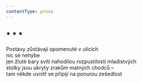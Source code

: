 ```yaml
---
contentType: prose
---
```


## \* \* \*

Postavy zůstávají opomenuté v ulicích  
nic se nehýbe  
jen žluté bary svítí nahodilou rozpustilostí mladistvých  
stolky jsou ukryty zrakům matných chodců –  
tam někde uvnitř se připijí na ponurou zešedlost
